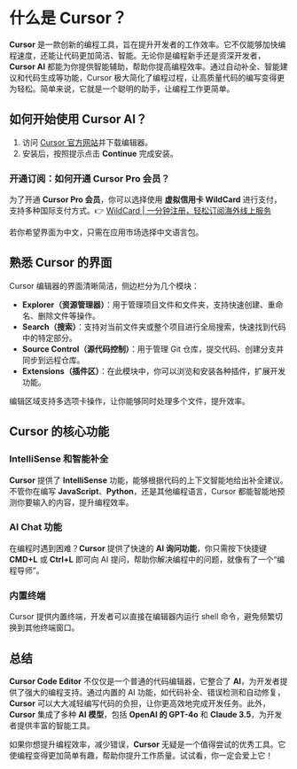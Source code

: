 # 什么是 Cursor？

**Cursor** 是一款创新的编程工具，旨在提升开发者的工作效率。它不仅能够加快编程速度，还能让代码更加简洁、智能。无论你是编程新手还是资深开发者，**Cursor AI** 都能为你提供智能辅助，帮助你提高编程效率。通过自动补全、智能建议和代码生成等功能，Cursor 极大简化了编程过程，让高质量代码的编写变得更为轻松。简单来说，它就是一个聪明的助手，让编程工作更简单。

## 如何开始使用 Cursor AI？

1. 访问 [Cursor 官方网站](https://cursor.com)并下载编辑器。
2. 安装后，按照提示点击 **Continue** 完成安装。

### 开通订阅：如何开通 Cursor Pro 会员？

为了开通 **Cursor Pro 会员**，你可以选择使用 **虚拟信用卡 WildCard** 进行支付，支持多种国际支付方式。👉 [WildCard | 一分钟注册，轻松订阅海外线上服务](https://bbtdd.com/WildCard)

若你希望界面为中文，只需在应用市场选择中文语言包。

## 熟悉 Cursor 的界面

Cursor 编辑器的界面清晰简洁，侧边栏分为几个模块：

- **Explorer（资源管理器）**：用于管理项目文件和文件夹，支持快速创建、重命名、删除文件等操作。
- **Search（搜索）**：支持对当前文件夹或整个项目进行全局搜索，快速找到代码中的特定部分。
- **Source Control（源代码控制）**：用于管理 Git 仓库，提交代码、创建分支并同步到远程仓库。
- **Extensions（插件区）**：在此模块中，你可以浏览和安装各种插件，扩展开发功能。

编辑区域支持多选项卡操作，让你能够同时处理多个文件，提升效率。

## Cursor 的核心功能

### IntelliSense 和智能补全

**Cursor** 提供了 **IntelliSense** 功能，能够根据代码的上下文智能地给出补全建议。不管你在编写 **JavaScript**、**Python**，还是其他编程语言，Cursor 都能智能地预测你要输入的内容，提升编程效率。

### AI Chat 功能

在编程时遇到困难？**Cursor** 提供了快速的 **AI 询问功能**，你只需按下快捷键 **CMD+L** 或 **Ctrl+L** 即可向 AI 提问，帮助你解决编程中的问题，就像有了一个“编程导师”。

### 内置终端

Cursor 提供内置终端，开发者可以直接在编辑器内运行 shell 命令，避免频繁切换到其他终端窗口。

## 总结

**Cursor Code Editor** 不仅仅是一个普通的代码编辑器，它整合了 **AI**，为开发者提供了强大的编程支持。通过内置的 AI 功能，如代码补全、错误检测和自动修复，**Cursor** 可以大大减轻编写代码的负担，让你更高效地完成开发任务。此外，**Cursor** 集成了多种 **AI 模型**，包括 **OpenAI 的 GPT-4o** 和 **Claude 3.5**，为开发者提供丰富的智能工具。

如果你想提升编程效率，减少错误，**Cursor** 无疑是一个值得尝试的优秀工具。它使编程变得更加简单有趣，帮助你提升工作质量。试试看，你一定会爱上它！